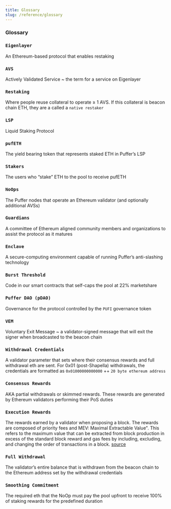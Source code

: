 ```yaml
---
title: Glossary
slug: /reference/glossary
---
```


### Glossary
### `Eigenlayer`
An Ethereum-based protocol that enables restaking

### `AVS`
Actively Validated Service ~ the term for a service on Eigenlayer

### `Restaking`
Where people reuse collateral to operate ≥ 1 AVS. If this collateral is beacon chain ETH, they are a called a `native restaker`

### `LSP`
Liquid Staking Protocol

### `pufETH`
The yield bearing token that represents staked ETH in Puffer’s LSP

### `Stakers`
The users who “stake” ETH to the pool to receive pufETH

### `NoOps`
The Puffer nodes that operate an Ethereum validator (and optionally additional AVSs)

### `Guardians`
A committee of Ethereum aligned community members and organizations to assist the protocol as it matures

### `Enclave`
A secure-computing environment capable of running Puffer’s anti-slashing technology

### `Burst Threshold`
Code in our smart contracts that self-caps the pool at 22% marketshare

### `Puffer DAO (pDAO)`
Governance for the protocol controlled by the `PUFI` governance token

### `VEM`
Voluntary Exit Message ~ a validator-signed message that will exit the signer when broadcasted to the beacon chain

### `Withdrawal Credentials`
A validator parameter that sets where their consensus rewards and full withdrawal eth are sent. For 0x01 (post-Shapella) withdrawals, the credentials are formatted as `0x01000000000000` ++ `20 byte ethereum address`

### `Consensus Rewards`
AKA partial withdrawals or skimmed rewards. These rewards are generated by Ethereum validators performing their PoS duties

### `Execution Rewards`
The rewards earned by a validator when proposing a block. The rewards are composed of priority fees and MEV: Maximal Extractable Value". This refers to the maximum value that can be extracted from block production in excess of the standard block reward and gas fees by including, excluding, and changing the order of transactions in a block. [source](https://ethereum.org/en/developers/docs/mev/)

### `Full Withdrawal`
The validator’s entire balance that is withdrawn from the beacon chain to the Ethereum address set by the withdrawal credentials

### `Smoothing Commitment`
The required eth that the NoOp must pay the pool upfront to receive 100% of staking rewards for the predefined duration